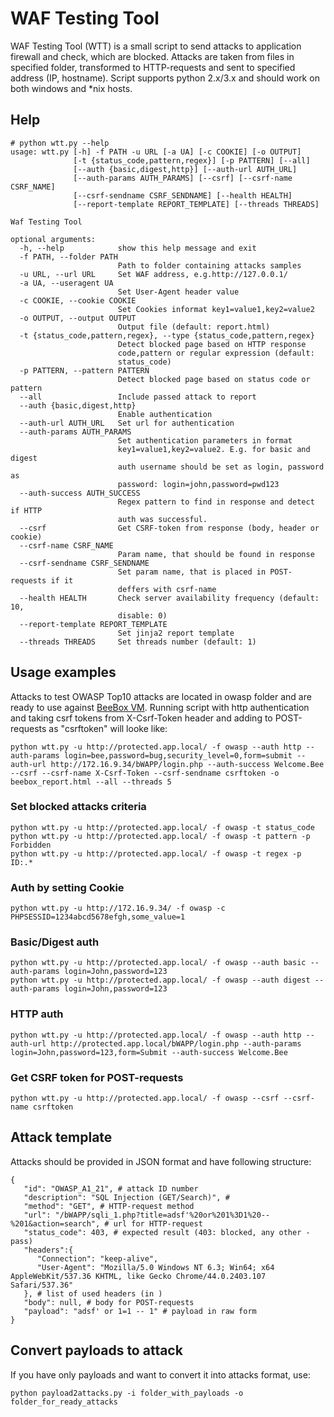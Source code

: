 # WAF Testing Tool
WAF Testing Tool (WTT) is a small script to send attacks to application firewall and check, which are blocked. Attacks are taken from files in specified folder, transformed to HTTP-requests and sent to specified address (IP, hostname).
Script supports python 2.x/3.x and should work on both windows and *nix hosts.

## Help
```
# python wtt.py --help
usage: wtt.py [-h] -f PATH -u URL [-a UA] [-c COOKIE] [-o OUTPUT]
              [-t {status_code,pattern,regex}] [-p PATTERN] [--all]
              [--auth {basic,digest,http}] [--auth-url AUTH_URL]
              [--auth-params AUTH_PARAMS] [--csrf] [--csrf-name CSRF_NAME]
              [--csrf-sendname CSRF_SENDNAME] [--health HEALTH]
              [--report-template REPORT_TEMPLATE] [--threads THREADS]

Waf Testing Tool

optional arguments:
  -h, --help            show this help message and exit
  -f PATH, --folder PATH
                        Path to folder containing attacks samples
  -u URL, --url URL     Set WAF address, e.g.http://127.0.0.1/
  -a UA, --useragent UA
                        Set User-Agent header value
  -c COOKIE, --cookie COOKIE
                        Set Cookies informat key1=value1,key2=value2
  -o OUTPUT, --output OUTPUT
                        Output file (default: report.html)
  -t {status_code,pattern,regex}, --type {status_code,pattern,regex}
                        Detect blocked page based on HTTP response
                        code,pattern or regular expression (default:
                        status_code)
  -p PATTERN, --pattern PATTERN
                        Detect blocked page based on status code or pattern
  --all                 Include passed attack to report
  --auth {basic,digest,http}
                        Enable authentication
  --auth-url AUTH_URL   Set url for authentication
  --auth-params AUTH_PARAMS
                        Set authentication parameters in format
                        key1=value1,key2=value2. E.g. for basic and digest
                        auth username should be set as login, password as
                        password: login=john,password=pwd123
  --auth-success AUTH_SUCCESS
                        Regex pattern to find in response and detect if HTTP
                        auth was successful.
  --csrf                Get CSRF-token from response (body, header or cookie)
  --csrf-name CSRF_NAME
                        Param name, that should be found in response
  --csrf-sendname CSRF_SENDNAME
                        Set param name, that is placed in POST-requests if it
                        deffers with csrf-name
  --health HEALTH       Check server availability frequency (default: 10,
                        disable: 0)
  --report-template REPORT_TEMPLATE
                        Set jinja2 report template
  --threads THREADS     Set threads number (default: 1)
 ```

## Usage examples
Attacks to test OWASP Top10 attacks are located in owasp folder and are ready to use against [BeeBox VM](http://www.itsecgames.com/).
Running script with http authentication and taking csrf tokens from X-Csrf-Token header and adding to POST-requests as "csrftoken" will looke like:
```
python wtt.py -u http://protected.app.local/ -f owasp --auth http --auth-params login=bee,password=bug,security_level=0,form=submit --auth-url http://172.16.9.34/bWAPP/login.php --auth-success Welcome.Bee --csrf --csrf-name X-Csrf-Token --csrf-sendname csrftoken -o beebox_report.html --all --threads 5
```

### Set blocked attacks criteria
```
python wtt.py -u http://protected.app.local/ -f owasp -t status_code
python wtt.py -u http://protected.app.local/ -f owasp -t pattern -p Forbidden
python wtt.py -u http://protected.app.local/ -f owasp -t regex -p ID:.*
```

### Auth by setting Cookie
```python wtt.py -u http://172.16.9.34/ -f owasp -c PHPSESSID=1234abcd5678efgh,some_value=1```

### Basic/Digest auth
```
python wtt.py -u http://protected.app.local/ -f owasp --auth basic --auth-params login=John,password=123
python wtt.py -u http://protected.app.local/ -f owasp --auth digest --auth-params login=John,password=123
```

### HTTP auth
```
python wtt.py -u http://protected.app.local/ -f owasp --auth http --auth-url http://protected.app.local/bWAPP/login.php --auth-params login=John,password=123,form=Submit --auth-success Welcome.Bee
```

### Get CSRF token for POST-requests
```
python wtt.py -u http://protected.app.local/ -f owasp --csrf --csrf-name csrftoken
```

## Attack template
Attacks should be provided in JSON format and have following structure:
```
{  
   "id": "OWASP_A1_21", # attack ID number
   "description": "SQL Injection (GET/Search)", # 
   "method": "GET", # HTTP-request method
   "url": "/bWAPP/sqli_1.php?title=adsf'%20or%201%3D1%20--%201&action=search", # url for HTTP-request
   "status_code": 403, # expected result (403: blocked, any other - pass)
   "headers":{  
      "Connection": "keep-alive",
      "User-Agent": "Mozilla/5.0 Windows NT 6.3; Win64; x64 AppleWebKit/537.36 KHTML, like Gecko Chrome/44.0.2403.107 Safari/537.36"
   }, # list of used headers (in )
   "body": null, # body for POST-requests
   "payload": "adsf' or 1=1 -- 1" # payload in raw form
}
```

## Convert payloads to attack
If you have only payloads and want to convert it into attacks format, use:
```
python payload2attacks.py -i folder_with_payloads -o folder_for_ready_attacks
```

